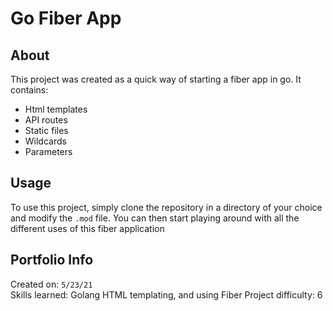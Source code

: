 # Go Fiber App

## About

This project was created as a quick way of starting a fiber app in go. It contains:
- Html templates
- API routes
- Static files
- Wildcards
- Parameters

## Usage

To use this project, simply clone the repository in a directory of your choice and modify the `.mod` file. You can then start playing around with all the different uses of this fiber application

## Portfolio Info

Created on: `5/23/21`  
Skills learned: Golang HTML templating, and using Fiber
Project difficulty: 6
